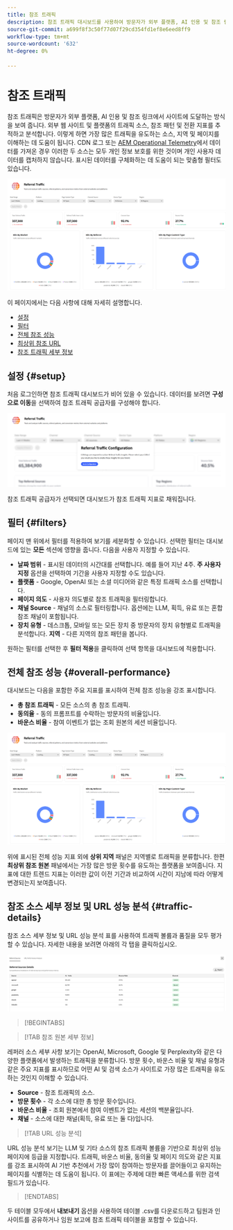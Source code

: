 ```yaml
---
title: 참조 트래픽
description: 참조 트래픽 대시보드를 사용하여 방문자가 외부 플랫폼, AI 인용 및 참조 링크에서 사이트에 도착하는 방법을 알아봅니다.
source-git-commit: a699f8f3c50f77d07f29cd354fd1ef8e6eed8ff9
workflow-type: tm+mt
source-wordcount: '632'
ht-degree: 0%

---
```



# 참조 트래픽

참조 트래픽은 방문자가 외부 플랫폼, AI 인용 및 참조 링크에서 사이트에 도달하는 방식을 보여 줍니다. 외부 웹 사이트 및 플랫폼의 트래픽 소스, 참조 패턴 및 전환 지표를 추적하고 분석합니다. 이렇게 하면 가장 많은 트래픽을 유도하는 소스, 지역 및 페이지를 이해하는 데 도움이 됩니다. CDN 로그 또는 [AEM Operational Telemetry](https://experienceleague.adobe.com/en/docs/experience-manager-cloud-service/content/sites/operational-telemetry-for-aem-as-a-cloud-service)에서 데이터를 가져온 경우 이러한 두 소스는 모두 개인 정보 보호를 위한 것이며 개인 사용자 데이터를 캡처하지 않습니다. 표시된 데이터를 구체화하는 데 도움이 되는 맞춤형 필터도 있습니다.

![참조 페이지](/help/dashboards/assets/referral-traffic.png)

이 페이지에서는 다음 사항에 대해 자세히 설명합니다.

* [설정](#setup)
* [필터](#filters)
* [전체 참조 성능](#overall-performance)
* [최상위 참조 URL](#top-referrals)
* [참조 트래픽 세부 정보](#traffic-details)

## 설정 {#setup}

처음 로그인하면 참조 트래픽 대시보드가 비어 있을 수 있습니다. 데이터를 보려면 **구성으로 이동**&#x200B;을 선택하여 참조 트래픽 공급자를 구성해야 합니다.

![조회 설정](/help/dashboards/assets/referral-setup1.png)

<!--- 1. Select your Source (either CDN logs or AEM Operational Telemetry).
2. Enter a primary contact email.
3. Click **Request activation** to enable data ingestion. Hiding this until confirmation from PM-->

참조 트래픽 공급자가 선택되면 대시보드가 참조 트래픽 지표로 채워집니다.

## 필터 {#filters}

페이지 맨 위에서 필터를 적용하여 보기를 세분화할 수 있습니다. 선택한 필터는 대시보드에 있는 **모든** 섹션에 영향을 줍니다. 다음을 사용자 지정할 수 있습니다.

* **날짜 범위** - 표시된 데이터의 시간대를 선택합니다. 예를 들어 지난 4주. **주 사용자 지정** 옵션을 선택하여 기간을 사용자 지정할 수도 있습니다.
* **플랫폼** - Google, OpenAI 또는 소셜 미디어와 같은 특정 트래픽 소스를 선택합니다.
* **페이지 의도** - 사용자 의도별로 참조 트래픽을 필터링합니다.
* **채널 Source** - 채널의 소스로 필터링합니다. 옵션에는 LLM, 획득, 유료 또는 혼합 참조 채널이 포함됩니다.
* **장치 유형** - 데스크톱, 모바일 또는 모든 장치 중 방문자의 장치 유형별로 트래픽을 분석합니다.
  **지역** - 다른 지역의 참조 패턴을 봅니다.

원하는 필터를 선택한 후 **필터 적용**&#x200B;을 클릭하여 선택 항목을 대시보드에 적용합니다.

## 전체 참조 성능 {#overall-performance}

대시보드는 다음을 포함한 주요 지표를 표시하여 전체 참조 성능을 강조 표시합니다.

* **총 참조 트래픽** - 모든 소스의 총 참조 트래픽.
* **동의율** - 동의 프롬프트를 수락하는 방문자의 비율입니다.
* **바운스 비율** - 참여 이벤트가 없는 조회 원본의 세션 비율입니다.

![참조 페이지](/help/dashboards/assets/referral-traffic.png)

위에 표시된 전체 성능 지표 외에 **상위 지역** 패널은 지역별로 트래픽을 분류합니다. 한편 **최상위 참조 원본** 패널에서는 가장 많은 방문 횟수를 유도하는 플랫폼을 보여줍니다. 지표에 대한 트렌드 지표는 이러한 값이 이전 기간과 비교하여 시간이 지남에 따라 어떻게 변경되는지 보여줍니다.

<!--## Top Referral URLs {#top-referrals}

The Top Referral URLs list surfaces your site’s most visited pages from referrals.

![Top Referral URLs](/help/dashboards/assets/top-url.png)-->

## 참조 소스 세부 정보 및 URL 성능 분석 {#traffic-details}

참조 소스 세부 정보 및 URL 성능 분석 표를 사용하여 트래픽 볼륨과 품질을 모두 평가할 수 있습니다. 자세한 내용을 보려면 아래의 각 탭을 클릭하십시오.

![참조 트래픽 세부 정보](/help/dashboards/assets/traffic-details.png)

>[!BEGINTABS]

>[!TAB 참조 원본 세부 정보]

레퍼러 소스 세부 사항 보기는 OpenAI, Microsoft, Google 및 Perplexity와 같은 다양한 플랫폼에서 발생하는 트래픽을 분류합니다. 방문 횟수, 바운스 비율 및 채널 유형과 같은 주요 지표를 표시하므로 어떤 AI 및 검색 소스가 사이트로 가장 많은 트래픽을 유도하는 것인지 이해할 수 있습니다.

* **Source** - 참조 트래픽의 소스.
* **방문 횟수** - 각 소스에 대한 총 방문 횟수입니다.
* **바운스 비율** - 조회 원본에서 참여 이벤트가 없는 세션의 백분율입니다.
* **채널** - 소스에 대한 채널(획득, 유료 또는 둘 다)입니다.

>[!TAB URL 성능 분석]

URL 성능 분석 보기는 LLM 및 기타 소스의 참조 트래픽 볼륨을 기반으로 최상위 성능 페이지에 등급을 지정합니다. 트래픽, 바운스 비율, 동의율 및 페이지 의도와 같은 지표를 강조 표시하여 AI 기반 추천에서 가장 많이 참여하는 방문자를 끌어들이고 유지하는 페이지를 식별하는 데 도움이 됩니다. 이 표에는 주제에 대한 빠른 액세스를 위한 검색 필드가 있습니다.

>[!ENDTABS]

두 테이블 모두에서 **내보내기** 옵션을 사용하여 테이블 .csv를 다운로드하고 팀원과 인사이트를 공유하거나 임원 보고에 참조 트래픽 테이블을 포함할 수 있습니다.
